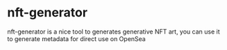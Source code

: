 # nft-generator
nft-generator is a nice tool to generates generative NFT art, you can use it to generate metadata for direct use on OpenSea
